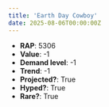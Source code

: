 ```yaml
---
title: 'Earth Day Cowboy'
date: 2025-08-06T00:00:00Z
---
```

- **RAP**: 5306
- **Value**: -1
- **Demand level**: -1
- **Trend**: -1
- **Projected?**: True
- **Hyped?**: True
- **Rare?**: True
